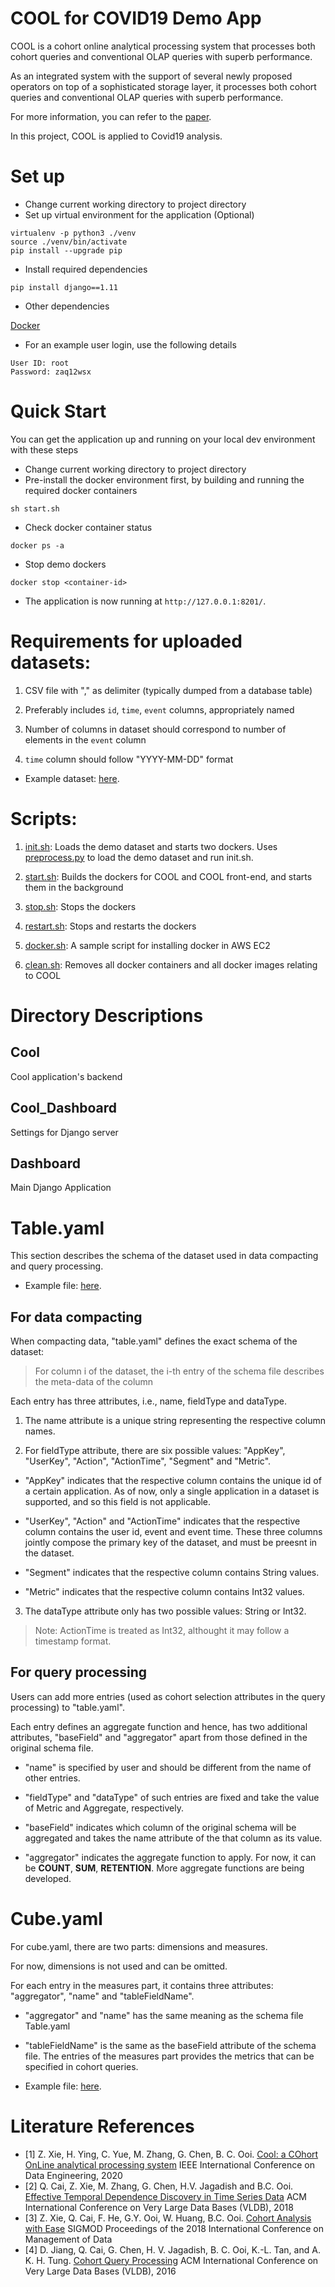
# COOL for COVID19 Demo App
COOL is a cohort online analytical processing system that processes both cohort queries and conventional OLAP queries with superb performance.  

As an integrated system with the support of several newly proposed operators on top of a sophisticated storage layer, it processes both cohort queries and conventional OLAP queries with superb performance.  

For more information, you can refer to the [paper](https://www.comp.nus.edu.sg/~ooibc/icde20cool.pdf).

In this project, COOL is applied to Covid19 analysis.

# Set up
* Change current working directory to project directory
* Set up virtual environment for the application (Optional)
```
virtualenv -p python3 ./venv
source ./venv/bin/activate
pip install --upgrade pip
```
* Install required dependencies
```
pip install django==1.11
```
* Other dependencies

[Docker](https://www.docker.com/)
* For an example user login, use the following details
```
User ID: root
Password: zaq12wsx
```

# Quick Start
You can get the application up and running on your local dev environment with these steps 
* Change current working directory to project directory
* Pre-install the docker environment first, by building and running the required docker containers
```
sh start.sh
```
* Check docker container status
```
docker ps -a
```
* Stop demo dockers
```
docker stop <container-id>
```
* The application is now running at `http://127.0.0.1:8201/`.

# Requirements for uploaded datasets:

1. CSV file with "," as delimiter (typically dumped from a database table)

2. Preferably includes `id`, `time`, `event` columns, appropriately named

3. Number of columns in dataset should correspond to number of elements in the `event` column  

4.  `time` column should follow "YYYY-MM-DD" format

* Example dataset: [here](example-data/example.csv).  

# Scripts:

1.  [init.sh](init.sh): Loads the demo dataset and starts two dockers. Uses [preprocess.py](utils/preprocess.py) to load the demo dataset and run init.sh.

2.  [start.sh](start.sh): Builds the dockers for COOL and COOL front-end, and starts them in the background

3.  [stop.sh](stop.sh): Stops the dockers

4.  [restart.sh](restart.sh): Stops and restarts the dockers

5.  [docker.sh](docker.sh): A sample script for installing docker in AWS EC2
  
6.  [clean.sh](clean.sh): Removes all docker containers and all docker images relating to COOL

# Directory Descriptions

## Cool

Cool application's backend

## Cool_Dashboard

Settings for Django server

## Dashboard

Main Django Application

# Table.yaml

This section describes the schema of the dataset used in data compacting and query processing.

* Example file: [here](/example-data/example-table.yaml).

## For data compacting

When compacting data, "table.yaml" defines the exact schema of the dataset:

> For column i of the dataset, the i-th entry of the schema file describes the meta-data of the column

Each entry has three attributes, i.e., name, fieldType and dataType.

1. The name attribute is a unique string representing the respective column names.

2. For fieldType attribute, there are six possible values: "AppKey", "UserKey", "Action", "ActionTime", "Segment" and "Metric".

* "AppKey" indicates that the respective column contains the unique id of a certain application. As of now, only a single application in a dataset is supported, and so this field is not applicable.

* "UserKey", "Action" and "ActionTime" indicates that the respective column contains the user id, event and event time. These three columns jointly compose the primary key of the dataset, and must be preesnt in the dataset.

* "Segment" indicates that the respective column contains String values.

* "Metric" indicates that the respective column contains Int32 values.

3. The dataType attribute only has two possible values: String or Int32.

>Note: ActionTime is treated as Int32, althought it may follow a timestamp format.  

## For query processing

Users can add more entries (used as cohort selection attributes in the query processing) to "table.yaml".

Each entry defines an aggregate function and hence, has two additional attributes, "baseField" and "aggregator" apart from those defined in the original schema file.  

* "name" is specified by user and should be different from the name of other entries.

* "fieldType" and "dataType" of such entries are fixed and take the value of Metric and Aggregate, respectively.

* "baseField" indicates which column of the original schema will be aggregated and takes the name attribute of the that column as its value.

* "aggregator" indicates the aggregate function to apply. For now, it can be **COUNT**, **SUM**, **RETENTION**. More aggregate functions are being developed.
  

# Cube.yaml

For cube.yaml, there are two parts: dimensions and measures.

For now, dimensions is not used and can be omitted.

For each entry in the measures part, it contains three attributes: "aggregator", "name" and "tableFieldName".

* "aggregator" and "name" has the same meaning as the schema file Table.yaml

* "tableFieldName" is the same as the baseField attribute of the schema file. The entries of the measures part provides the metrics that can be specified in cohort queries.  

* Example file: [here](/example-data/example-cube.yaml).

# Literature References

* [1] Z. Xie, H. Ying, C. Yue, M. Zhang, G. Chen, B. C. Ooi. [Cool: a COhort OnLine analytical processing system](https://www.comp.nus.edu.sg/~ooibc/icde20cool.pdf) IEEE International Conference on Data Engineering, 2020
* [2] Q. Cai, Z. Xie, M. Zhang, G. Chen, H.V. Jagadish and B.C. Ooi. [Effective Temporal Dependence Discovery in Time Series Data](http://www.comp.nus.edu.sg/~ooibc/cohana18.pdf) ACM International Conference on Very Large Data Bases (VLDB), 2018
* [3] Z. Xie, Q. Cai, F. He, G.Y. Ooi, W. Huang, B.C. Ooi. [Cohort Analysis with Ease](https://dl.acm.org/doi/10.1145/3183713.3193540) SIGMOD Proceedings of the 2018 International Conference on Management of Data
* [4] D. Jiang, Q. Cai, G. Chen, H. V. Jagadish, B. C. Ooi, K.-L. Tan, and A. K. H. Tung. [Cohort Query Processing](http://www.vldb.org/pvldb/vol10/p1-ooi.pdf) ACM International Conference on Very Large Data Bases (VLDB), 2016
